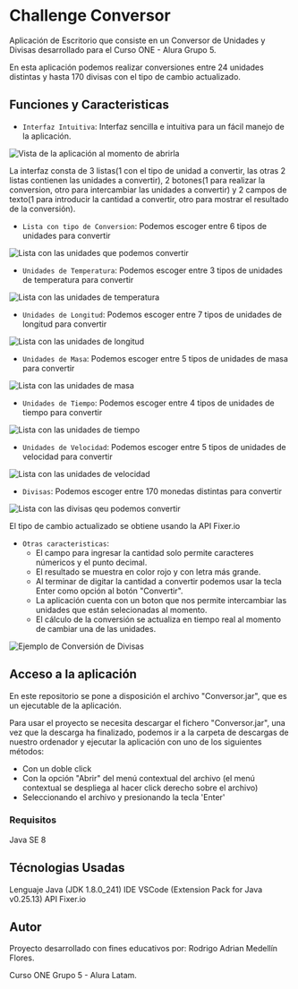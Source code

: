 # Challenge Conversor

Aplicación de Escritorio que consiste en un Conversor de Unidades y Divisas desarrollado para el Curso ONE - Alura Grupo 5.

En esta aplicación podemos realizar conversiones entre 24 unidades distintas y hasta 170 divisas con el tipo de cambio actualizado.


## Funciones y Caracteristicas

- `Interfaz Intuitiva`: Interfaz sencilla e intuitiva para un fácil manejo de la aplicación.

![Vista de la aplicación al momento de abrirla](/capturas/AppConversor.png)
 
 La interfaz consta de 3 listas(1 con el tipo de unidad a convertir, las otras 2 listas contienen las unidades a convertir), 2 botones(1 para realizar la conversion, otro para intercambiar las unidades a convertir) y 2 campos de texto(1 para introducir la cantidad a convertir, otro para mostrar el resultado de la conversión).


- `Lista con tipo de Conversion`: Podemos escoger entre 6 tipos de unidades para convertir

![Lista con las unidades que podemos convertir](capturas/AppConversor-Unidades.png)


- `Unidades de Temperatura`: Podemos escoger entre 3 tipos de unidades de temperatura para convertir

![Lista con las unidades de temperatura](capturas/AppConversor-Temperatura.png)


- `Unidades de Longitud`: Podemos escoger entre 7 tipos de unidades de longitud para convertir

![Lista con las unidades de longitud](capturas/AppConversor-Longitud.png)


- `Unidades de Masa`: Podemos escoger entre 5 tipos de unidades de masa para convertir

![Lista con las unidades de masa](capturas/AppConversor-Masa.png)


- `Unidades de Tiempo`: Podemos escoger entre 4 tipos de unidades de tiempo para convertir

![Lista con las unidades de tiempo](capturas/AppConversor-Tiempo.png)


- `Unidades de Velocidad`: Podemos escoger entre 5 tipos de unidades de velocidad para convertir

![Lista con las unidades de velocidad](capturas/AppConversor-Velocidad.png)


- `Divisas`: Podemos escoger entre 170 monedas distintas para convertir

![Lista con las divisas qeu podemos convertir](capturas/AppConversor-Divisas.png)

 El tipo de cambio actualizado se obtiene usando la API Fixer.io


- `Otras caracteristicas`:
    - El campo para ingresar la cantidad solo permite caracteres númericos y el punto decimal.
    - El resultado se muestra en color rojo y con letra más grande.
    - Al terminar de digitar la cantidad a convertir podemos usar la tecla Enter como opción al botón "Convertir".
    - La aplicación cuenta con un boton que nos permite intercambiar las unidades que están selecionadas al momento.
    - El cálculo de la conversión se actualiza en tiempo real al momento de cambiar una de las unidades.

![Ejemplo de Conversión de Divisas](capturas/AppConversor-Ejemplo.png)


## Acceso a la aplicación

En este repositorio se pone a disposición el archivo "Conversor.jar", que es un ejecutable de la aplicación.

Para usar el proyecto se necesita descargar el fichero "Conversor.jar", una vez que la descarga ha finalizado, podemos ir a la carpeta de descargas de nuestro ordenador y ejecutar la aplicación con uno de los siguientes métodos:
- Con un doble click
- Con la opción "Abrir" del menú contextual del archivo (el menú contextual se despliega al hacer click derecho sobre el archivo)
- Seleccionando el archivo y presionando la tecla 'Enter'

### Requisitos

Java SE 8


## Técnologias Usadas

Lenguaje Java (JDK 1.8.0_241)
IDE VSCode (Extension Pack for Java v0.25.13)
API Fixer.io


## Autor

Proyecto desarrollado con fines educativos por: Rodrigo Adrian Medellín Flores.

Curso ONE Grupo 5 - Alura Latam.

